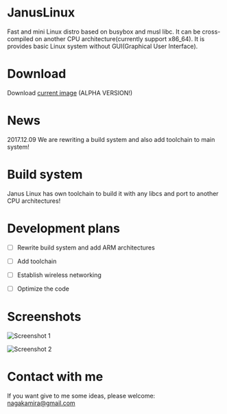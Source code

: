 # JanusLinux


Fast and mini Linux distro based on busybox and musl libc. It can be cross-compiled on another CPU architecture(currently support x86_64).
It is provides basic Linux system without GUI(Graphical User Interface).


# Download


Download [current image](https://github.com/protonesso/janus/releases/download/2017-11-27/JanusLinux-0.1-2017-11-27.iso) (ALPHA VERSION!)


# News
2017.12.09
   We are rewriting a build system and also add toolchain to main system!


# Build system


Janus Linux has own toolchain to build it with any libcs and port to another CPU architectures!


# Development plans


- [ ] Rewrite build system and add ARM architectures
- [ ] Add toolchain
- [ ] Establish wireless networking
- [ ] Optimize the code


# Screenshots


![Screenshot 1](https://github.com/protonesso/janus/raw/master/www/Screenshot%20from%202017-11-27%2017-11-38.png)


![Screenshot 2](https://github.com/protonesso/janus/raw/master/www/Screenshot%20from%202017-11-27%2017-12-57.png)


# Contact with me


If you want give to me some ideas, please welcome: nagakamira@gmail.com 
